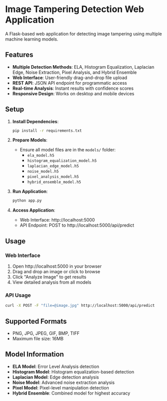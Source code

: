 # Image Tampering Detection Web Application

A Flask-based web application for detecting image tampering using multiple machine learning models.

## Features

- **Multiple Detection Methods**: ELA, Histogram Equalization, Laplacian Edge, Noise Extraction, Pixel Analysis, and Hybrid Ensemble
- **Web Interface**: User-friendly drag-and-drop file upload
- **REST API**: JSON API endpoint for programmatic access
- **Real-time Analysis**: Instant results with confidence scores
- **Responsive Design**: Works on desktop and mobile devices

## Setup

1. **Install Dependencies**:
   ```bash
   pip install -r requirements.txt
   ```

2. **Prepare Models**:
   - Ensure all model files are in the `models/` folder:
     - `ela_model.h5`
     - `histogram_equalization_model.h5`
     - `laplacian_edge_model.h5`
     - `noise_model.h5`
     - `pixel_analysis_model.h5`
     - `hybrid_ensemble_model.h5`

3. **Run Application**:
   ```bash
   python app.py
   ```

4. **Access Application**:
   - Web Interface: http://localhost:5000
   - API Endpoint: POST to http://localhost:5000/api/predict

## Usage

### Web Interface
1. Open http://localhost:5000 in your browser
2. Drag and drop an image or click to browse
3. Click "Analyze Image" to get results
4. View detailed analysis from all models

### API Usage
```bash
curl -X POST -F "file=@image.jpg" http://localhost:5000/api/predict
```

## Supported Formats
- PNG, JPG, JPEG, GIF, BMP, TIFF
- Maximum file size: 16MB

## Model Information
- **ELA Model**: Error Level Analysis detection
- **Histogram Model**: Histogram equalization-based detection  
- **Laplacian Model**: Edge detection analysis
- **Noise Model**: Advanced noise extraction analysis
- **Pixel Model**: Pixel-level manipulation detection
- **Hybrid Ensemble**: Combined model for highest accuracy

